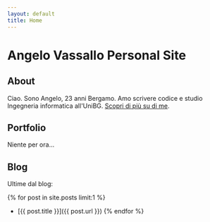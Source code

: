 ```yaml
---
layout: default
title: Home
---
```


# Angelo Vassallo Personal Site

## About

Ciao. Sono Angelo, 23 anni Bergamo.
Amo scrivere codice e studio Ingegneria informatica all'UniBG.
[Scopri di più su di me](/about/).

## Portfolio

Niente per ora...

## Blog

Ultime dal blog:

{% for post in site.posts limit:1 %}
- [{{ post.title }}]({{ post.url }})
{% endfor %}

